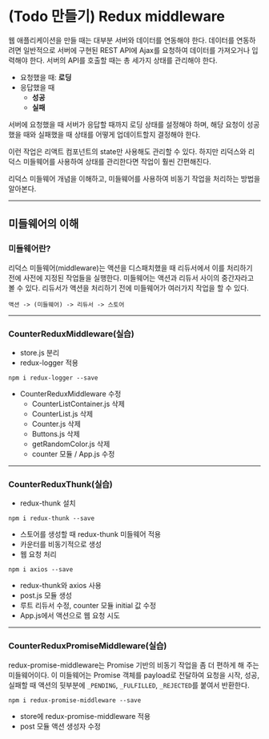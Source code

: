 # (Todo 만들기) Redux middleware

웹 애플리케이션을 만들 때는 대부분 서버와 데이터를 연동해야 한다. 데이터를 연동하려면 일반적으로 서버에 구현된 REST API에 Ajax를 요청하여 데이터를 가져오거나 입력해야 한다. 서버의 API를 호출할 때는 총 세가지 상태를 관리해야 한다.

- 요청했을 때: **로딩**
- 응답했을 때
    + **성공**
    + **실패**

서버에 요청했을 때 서버가 응답할 때까지 로딩 상태를 설정해야 하며, 해당 요청이 성공했을 때와 실패했을 때 상태를 어떻게 업데이트할지 결정해야 한다.

이런 작업은 리액트 컴포넌트의 state만 사용해도 관리할 수 있다. 하지만 리덕스와 리덕스 미들웨어를 사용하여 상태를 관리한다면 작업이 훨씬 간편해진다.

리덕스 미들웨어 개념을 이해하고, 미들웨어를 사용하여 비동기 작업을 처리하는 방법을 알아본다.

*****

## 미들웨어의 이해

### 미들웨어란?

리덕스 미들웨어(middleware)는 액션을 디스패치했을 때 리듀서에서 이를 처리하기 전에 사전에 지정된 작업들을 실행한다. 미들웨어는 액션과 리듀서 사이의 중간자라고 볼 수 있다. 리듀서가 액션을 처리하기 전에 미들웨어가 여러가지 작업을 할 수 있다.

```
액션 -> (미들웨어) -> 리듀서 -> 스토어
```

*****

### CounterReduxMiddleware(실습)

- store.js 분리
- redux-logger 적용

```shell
npm i redux-logger --save
```

- CounterReduxMiddleware 수정
    + CounterListContainer.js 삭제
    + CounterList.js 삭제
    + Counter.js 삭제
    + Buttons.js 삭제
    + getRandomColor.js 삭제
    + counter 모듈 / App.js 수정

*****

### CounterReduxThunk(실습)

- redux-thunk 설치

```shell
npm i redux-thunk --save
```

- 스토어를 생성할 때 redux-thunk 미들웨어 적용
- 카운터를 비동기적으로 생성
- 웹 요청 처리

```shell
npm i axios --save
```

- redux-thunk와 axios 사용
- post.js 모듈 생성
- 루트 리듀서 수정, counter 모듈 initial 값 수정
- App.js에서 액션으로 웹 요청 시도

*****

### CounterReduxPromiseMiddleware(실습)

redux-promise-middleware는 Promise 기반의 비동기 작업을 좀 더 편하게 해 주는 미들웨어이다. 이 미들웨어는 Promise 객체를 payload로 전달하여 요청을 시작, 성공, 실패할 때 액션의 뒷부분에 `_PENDING`, `_FULFILLED`, `_REJECTED`를 붙여서 반환한다. 

```shell
npm i redux-promise-middleware --save
```

- store에 redux-promise-middleware 적용
- post 모듈 액션 생성자 수정